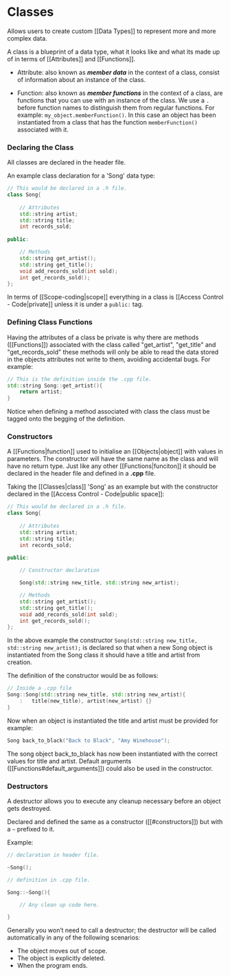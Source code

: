 # Classes

Allows users to create custom [[Data Types]] to represent more and more complex data.

A class is a blueprint of a data type, what it looks like and what its made up of in terms of [[Attributes]] and [[Functions]].

-	Attribute: also known as **_member data_** in the context of a class, consist of information about an instance of the class.

-	Function: also known as **_member functions_** in the context of a class, are functions that you can use with an instance of the class. We use a `.` before function names to distinguish them from regular functions. For example: `my_object.memberFunction()`. In this case an object has been instantiated from a class that has the function `memberFunction()` associated with it.

### Declaring the Class

All classes are declared in the header file. 

An example class declaration for a 'Song' data type:
```cpp
// This would be declared in a .h file.
class Song{
	
	// Attributes
	std::string artist;
	std::string title;
	int records_sold;
	
public:

	// Methods
	std::string get_artist();
	std::string get_title();
	void add_records_sold(int sold);
	int get_records_sold();
};
```

In terms of [[Scope-coding|scope]] everything in a class is [[Access Control - Code|private]] unless it is under a `public:` tag.

### Defining Class Functions
Having the attributes of a class be private is why there are methods ([[Functions]]) associated with the class called "get_artist", "get_title" and "get_records_sold" these methods will only be able to read the data stored in the objects attributes not write to them, avoiding accidental bugs.  For example:

```cpp
// This is the definition inside the .cpp file.
std::string Song::get_artist(){
	return artist;
}
```

Notice when defining a method associated with class the class must be tagged onto the begging of the definition.

### Constructors

A [[Functions|function]] used to initialise an [[Objects|object]] with values in parameters. The constructor will have the same name as the class and will have no return type.
Just like any other [[Functions|funciton]] it should be declared in the header file and defined in a **.cpp** file.

Taking the [[Classes|class]] 'Song' as an example but with the constructor declared in the [[Access Control - Code|public space]]:
```cpp
// This would be declared in a .h file.
class Song{
	
	// Attributes
	std::string artist;
	std::string title;
	int records_sold;
	
public:

	// Constructor declaration

	Song(std::string new_title, std::string new_artist);

	// Methods
	std::string get_artist();
	std::string get_title();
	void add_records_sold(int sold);
	int get_records_sold();
};
```

In the above example the constructor `Song(std::string new_title, std::string new_artist);` is declared so that when a new Song object is instantiated from the Song class it should have a title and artist from creation.

The definition of the constructor would be as follows:

```cpp
// Inside a .cpp file
Song::Song(std::string new_title, std::string new_artist){
	:	title(new_title), artist(new_artist) {}
}
```

Now when an object is instantiated the title and artist must be provided for example:

```cpp
Song back_to_black("Back to Black", "Amy Winehouse");
```
The song object back_to_black has now been instantiated with the correct values for title and artist. Default arguments ([[Functions#default_arguments]]) could also be used in the constructor.

### Destructors

A destructor allows you to execute any cleanup necessary before an object gets destroyed.

Declared and defined the same as a constructor ([[#constructors]]) but with a `~` prefixed to it.

Example:

```cpp
// declaration in header file.

~Song();

// definition in .cpp file.

Song::~Song(){

	// Any clean up code here.

}
```

Generally you won’t need to call a destructor; the destructor will be called automatically in any of the following scenarios:

-   The object moves out of scope.
-   The object is explicitly deleted.
-   When the program ends.

